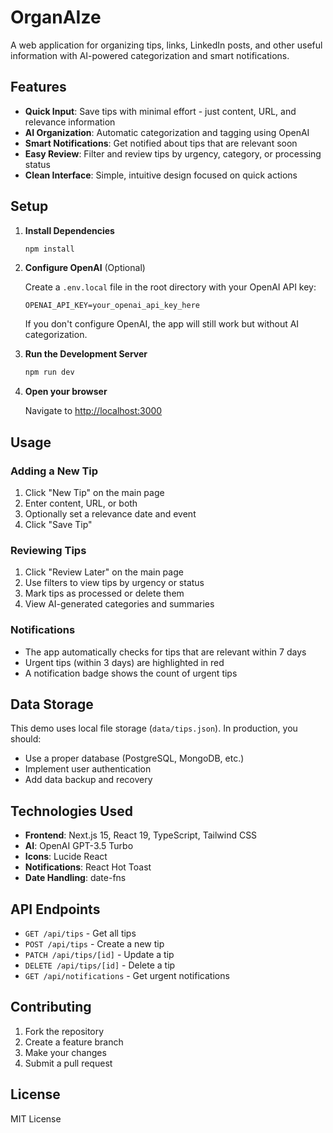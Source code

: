 # OrganAIze

A web application for organizing tips, links, LinkedIn posts, and other useful information with AI-powered categorization and smart notifications.

## Features

- **Quick Input**: Save tips with minimal effort - just content, URL, and relevance information
- **AI Organization**: Automatic categorization and tagging using OpenAI
- **Smart Notifications**: Get notified about tips that are relevant soon
- **Easy Review**: Filter and review tips by urgency, category, or processing status
- **Clean Interface**: Simple, intuitive design focused on quick actions

## Setup

1. **Install Dependencies**
   ```bash
   npm install
   ```

2. **Configure OpenAI** (Optional)
   
   Create a `.env.local` file in the root directory with your OpenAI API key:
   ```
   OPENAI_API_KEY=your_openai_api_key_here
   ```

   If you don't configure OpenAI, the app will still work but without AI categorization.

3. **Run the Development Server**
   ```bash
   npm run dev
   ```

4. **Open your browser**
   
   Navigate to [http://localhost:3000](http://localhost:3000)

## Usage

### Adding a New Tip
1. Click "New Tip" on the main page
2. Enter content, URL, or both
3. Optionally set a relevance date and event
4. Click "Save Tip"

### Reviewing Tips
1. Click "Review Later" on the main page
2. Use filters to view tips by urgency or status
3. Mark tips as processed or delete them
4. View AI-generated categories and summaries

### Notifications
- The app automatically checks for tips that are relevant within 7 days
- Urgent tips (within 3 days) are highlighted in red
- A notification badge shows the count of urgent tips

## Data Storage

This demo uses local file storage (`data/tips.json`). In production, you should:
- Use a proper database (PostgreSQL, MongoDB, etc.)
- Implement user authentication
- Add data backup and recovery

## Technologies Used

- **Frontend**: Next.js 15, React 19, TypeScript, Tailwind CSS
- **AI**: OpenAI GPT-3.5 Turbo
- **Icons**: Lucide React
- **Notifications**: React Hot Toast
- **Date Handling**: date-fns

## API Endpoints

- `GET /api/tips` - Get all tips
- `POST /api/tips` - Create a new tip
- `PATCH /api/tips/[id]` - Update a tip
- `DELETE /api/tips/[id]` - Delete a tip
- `GET /api/notifications` - Get urgent notifications

## Contributing

1. Fork the repository
2. Create a feature branch
3. Make your changes
4. Submit a pull request

## License

MIT License
